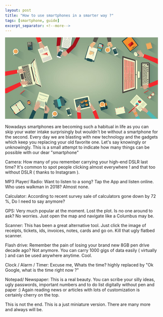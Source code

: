 ```yaml
---
layout: post
title: "How to use smartphones in a smarter way ?"
tags: [smartphone, guide]
excerpt_separator: <!--more-->
---
```


<img src="/assets/img/smartphonepost.jpg" alt="smartphone heading">

Nowadays smartphones are becoming such a habitual in life as you can skip your water intake surprisingly but wouldn't be without a smartphone for the second. Every day we are blasting with new technology and the gadgets which keep you replacing your old favorite one. Let's say knowingly or unknowingly. This is a small attempt to indicate how many things can be possible with our dear "smartphone"

Camera: How many of you remember carrying your high-end DSLR last time? It's common to spot people clicking almost everywhere ! and that too without DSLR ( thanks to Instagram ).

MP3 Player/ Radio: Want to listen to a song? Tap the App and listen online. Who uses walkman in 2018? Almost none.

Calculator: According to recent survey sale of calculators gone down by 72 %, Do I need to say anymore?

GPS: Very much popular at the moment. Lost the plot. Is no one around to ask? No worries. Just open the map and navigate like a Columbus may be.

Scanner: This has been a great alternative tool. Just click the image of receipts, tickets, ids, invoices, notes, cards and go on. Kill that ugly flatbed scanner.

Flash drive: Remember the pain of losing your brand new 8GB pen drive decade ago? Not anymore. You can carry 1000 gigs of data easily ( virtually ) and can be used anywhere anytime. Cool.

Clock / Alarm / Timer: Excuse me, Whats the time? highly replaced by "Ok Google, what is the time right now ?"

Notepad/ Newspaper: This is a real beauty. You can scribe your silly ideas, ugly passwords, important numbers and to do list digitally without pen and paper :) Again reading news or articles with lots of customization is certainly cherry on the top.

This is not the end. This is a just miniature version. There are many more and always will be. 
